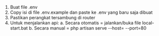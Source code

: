 1. Buat file .env
2. Copy isi di file .env.example dan paste ke .env yang baru saja dibuat
3. Pastikan perangkat tersambung di router
4. Untuk menjalankan api:
   a. Secara otomatis = jalankan/buka file local-start.bat
   b. Secara manual = php artisan serve --host= --port=80 
